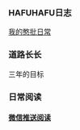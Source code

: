 ### HAFUHAFU日志
[我的憨批日常](https://github.com/AOKIKAORU/HAFUHAFU/blob/main/README.md)
### 道路长长
三年的目标
### 日常阅读
#### [微信推送阅读](https://github.com/AOKIKAORU/HAFUHAFU/tree/main/WeChatReading/)
